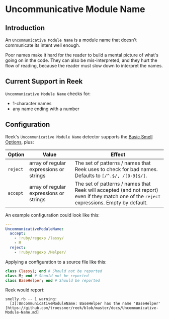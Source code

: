 # Uncommunicative Module Name

## Introduction

An `Uncommunicative Module Name` is a module name that doesn't communicate its intent well enough.

Poor names make it hard for the reader to build a mental picture of what's going on in the code. They can also be mis-interpreted; and they hurt the flow of reading, because the reader must slow down to interpret the names.

## Current Support in Reek

`Uncommunicative Module Name` checks for:

* 1-character names
* any name ending with a number

## Configuration

Reek's `Uncommunicative Module Name` detector supports the [Basic Smell Options](Basic-Smell-Options.md), plus:

| Option         | Value       | Effect  |
| ---------------|-------------|---------|
| `reject` | array of regular expressions or strings | The set of patterns / names that Reek uses to check for bad names. Defaults to `[/^.$/, /[0-9]$/]`. |
| `accept` | array of regular expressions or strings | The set of patterns / names that Reek will accepted (and not report) even if they match one of the `reject` expressions. Empty by default.|

An example configuration could look like this:

```Yaml
---
UncommunicativeModuleName:
  accept:
    - !ruby/regexp /lassy/
    - M
  reject:
    - !ruby/regexp /Helper/
```

Applying a configuration to a source file like this:

```Ruby
class Classy1; end # Should not be reported
class M; end # Should not be reported
class BaseHelper; end # Should be reported
```

Reek would report:

```
smelly.rb -- 1 warning:
  [3]:UncommunicativeModuleName: BaseHelper has the name 'BaseHelper' [https://github.com/troessner/reek/blob/master/docs/Uncommunicative-Module-Name.md]
```
